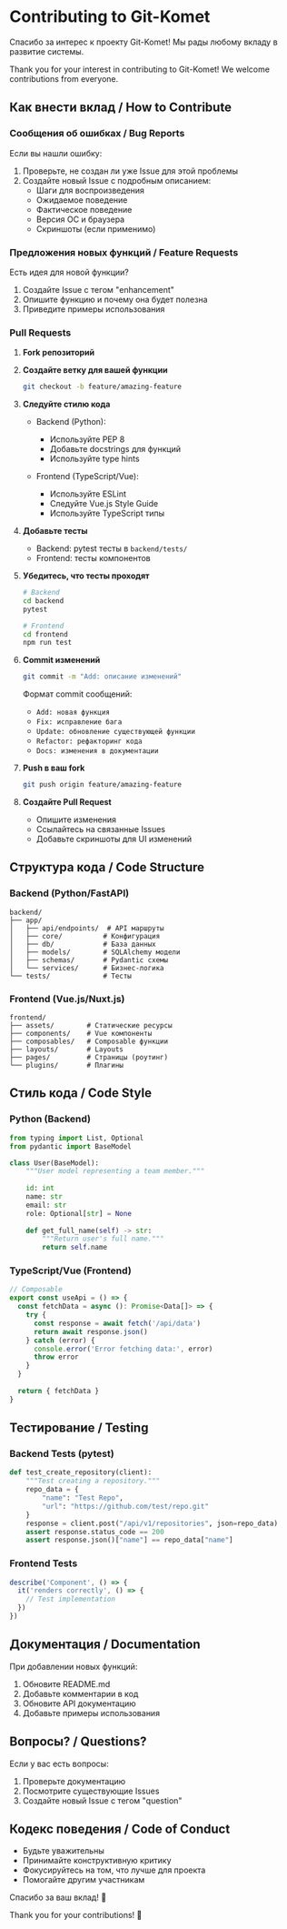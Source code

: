# Contributing to Git-Komet

Спасибо за интерес к проекту Git-Komet! Мы рады любому вкладу в развитие системы.

Thank you for your interest in contributing to Git-Komet! We welcome contributions from everyone.

## Как внести вклад / How to Contribute

### Сообщения об ошибках / Bug Reports

Если вы нашли ошибку:
1. Проверьте, не создан ли уже Issue для этой проблемы
2. Создайте новый Issue с подробным описанием:
   - Шаги для воспроизведения
   - Ожидаемое поведение
   - Фактическое поведение
   - Версия ОС и браузера
   - Скриншоты (если применимо)

### Предложения новых функций / Feature Requests

Есть идея для новой функции?
1. Создайте Issue с тегом "enhancement"
2. Опишите функцию и почему она будет полезна
3. Приведите примеры использования

### Pull Requests

1. **Fork репозиторий**

2. **Создайте ветку для вашей функции**
   ```bash
   git checkout -b feature/amazing-feature
   ```

3. **Следуйте стилю кода**
   - Backend (Python):
     - Используйте PEP 8
     - Добавьте docstrings для функций
     - Используйте type hints
   
   - Frontend (TypeScript/Vue):
     - Используйте ESLint
     - Следуйте Vue.js Style Guide
     - Используйте TypeScript типы

4. **Добавьте тесты**
   - Backend: pytest тесты в `backend/tests/`
   - Frontend: тесты компонентов

5. **Убедитесь, что тесты проходят**
   ```bash
   # Backend
   cd backend
   pytest
   
   # Frontend
   cd frontend
   npm run test
   ```

6. **Commit изменений**
   ```bash
   git commit -m "Add: описание изменений"
   ```
   
   Формат commit сообщений:
   - `Add: новая функция`
   - `Fix: исправление бага`
   - `Update: обновление существующей функции`
   - `Refactor: рефакторинг кода`
   - `Docs: изменения в документации`

7. **Push в ваш fork**
   ```bash
   git push origin feature/amazing-feature
   ```

8. **Создайте Pull Request**
   - Опишите изменения
   - Ссылайтесь на связанные Issues
   - Добавьте скриншоты для UI изменений

## Структура кода / Code Structure

### Backend (Python/FastAPI)

```
backend/
├── app/
│   ├── api/endpoints/  # API маршруты
│   ├── core/          # Конфигурация
│   ├── db/            # База данных
│   ├── models/        # SQLAlchemy модели
│   ├── schemas/       # Pydantic схемы
│   └── services/      # Бизнес-логика
└── tests/             # Тесты
```

### Frontend (Vue.js/Nuxt.js)

```
frontend/
├── assets/        # Статические ресурсы
├── components/    # Vue компоненты
├── composables/   # Composable функции
├── layouts/       # Layouts
├── pages/         # Страницы (роутинг)
└── plugins/       # Плагины
```

## Стиль кода / Code Style

### Python (Backend)

```python
from typing import List, Optional
from pydantic import BaseModel

class User(BaseModel):
    """User model representing a team member."""
    
    id: int
    name: str
    email: str
    role: Optional[str] = None
    
    def get_full_name(self) -> str:
        """Return user's full name."""
        return self.name
```

### TypeScript/Vue (Frontend)

```typescript
// Composable
export const useApi = () => {
  const fetchData = async (): Promise<Data[]> => {
    try {
      const response = await fetch('/api/data')
      return await response.json()
    } catch (error) {
      console.error('Error fetching data:', error)
      throw error
    }
  }
  
  return { fetchData }
}
```

## Тестирование / Testing

### Backend Tests (pytest)

```python
def test_create_repository(client):
    """Test creating a repository."""
    repo_data = {
        "name": "Test Repo",
        "url": "https://github.com/test/repo.git"
    }
    response = client.post("/api/v1/repositories", json=repo_data)
    assert response.status_code == 200
    assert response.json()["name"] == repo_data["name"]
```

### Frontend Tests

```typescript
describe('Component', () => {
  it('renders correctly', () => {
    // Test implementation
  })
})
```

## Документация / Documentation

При добавлении новых функций:
1. Обновите README.md
2. Добавьте комментарии в код
3. Обновите API документацию
4. Добавьте примеры использования

## Вопросы? / Questions?

Если у вас есть вопросы:
1. Проверьте документацию
2. Посмотрите существующие Issues
3. Создайте новый Issue с тегом "question"

## Кодекс поведения / Code of Conduct

- Будьте уважительны
- Принимайте конструктивную критику
- Фокусируйтесь на том, что лучше для проекта
- Помогайте другим участникам

Спасибо за ваш вклад! 🚀

Thank you for your contributions! 🚀
